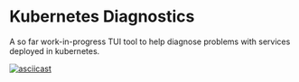 # Kubernetes Diagnostics

A so far work-in-progress TUI tool to help diagnose problems with services deployed in kubernetes.

[![asciicast](https://asciinema.org/a/hkbfcXcPwfHbDG94134vpushO.svg)](https://asciinema.org/a/hkbfcXcPwfHbDG94134vpushO)
